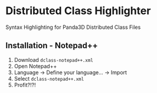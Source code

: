 # Distributed Class Highlighter
Syntax Highlighting for Panda3D Distributed Class Files

## Installation - Notepad++
1. Download `dclass-notepad++.xml`
2. Open Notepad++
3. Language -> Define your language... -> Import
4. Select `dclass-notepad++.xml`
5. Profit?!?!
